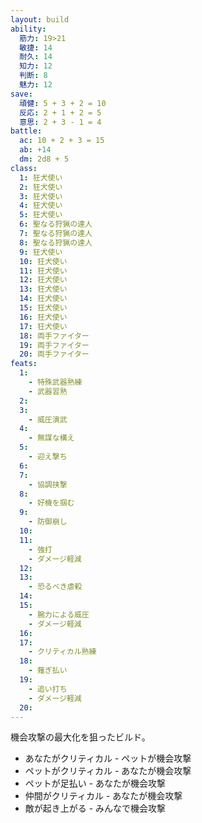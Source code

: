 ```yaml
---
layout: build
ability:
  筋力: 19>21
  敏捷: 14
  耐久: 14
  知力: 12
  判断: 8
  魅力: 12
save:
  頑健: 5 + 3 + 2 = 10
  反応: 2 + 1 + 2 = 5
  意思: 2 + 3 - 1 = 4
battle:
  ac: 10 + 2 + 3 = 15
  ab: +14 
  dm: 2d8 + 5
class:
  1: 狂犬使い
  2: 狂犬使い
  3: 狂犬使い
  4: 狂犬使い
  5: 狂犬使い
  6: 聖なる狩猟の達人
  7: 聖なる狩猟の達人
  8: 聖なる狩猟の達人
  9: 狂犬使い
  10: 狂犬使い
  11: 狂犬使い
  12: 狂犬使い
  13: 狂犬使い
  14: 狂犬使い
  15: 狂犬使い
  16: 狂犬使い
  17: 狂犬使い
  18: 両手ファイター
  19: 両手ファイター
  20: 両手ファイター
feats:
  1:
    - 特殊武器熟練
    - 武器習熟
  2:
  3:
    - 威圧演武
  4:
    - 無謀な構え
  5:
    - 迎え撃ち
  6:
  7:
    - 協調挟撃
  8:
    - 好機を掴む
  9:
    - 防御崩し
  10:
  11:
    - 強打
    - ダメージ軽減
  12:
  13:
    - 恐るべき虐殺
  14:
  15:
    - 腕力による威圧
    - ダメージ軽減
  16:
  17:
    - クリティカル熟練
  18:
    - 薙ぎ払い
  19:
    - 追い打ち
    - ダメージ軽減
  20:
---
```


機会攻撃の最大化を狙ったビルド。

- あなたがクリティカル - ペットが機会攻撃
- ペットがクリティカル - あなたが機会攻撃
- ペットが足払い - あなたが機会攻撃
- 仲間がクリティカル - あなたが機会攻撃
- 敵が起き上がる - みんなで機会攻撃
